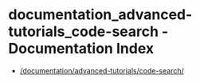 # documentation_advanced-tutorials_code-search - Documentation Index

- [/documentation/advanced-tutorials/code-search/](./_documentation_advanced-tutorials_code-search_.md)
